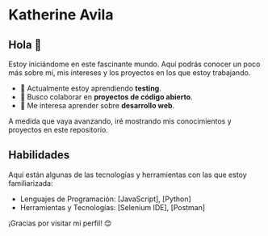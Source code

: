 # Katherine Avila
## Hola 👋

Estoy iniciándome en este fascinante mundo. Aquí podrás conocer un poco más sobre mí, mis intereses y los proyectos en los que estoy trabajando.

- 🌱 Actualmente estoy aprendiendo **testing**.
- 👯 Busco colaborar en **proyectos de código abierto**.
- 🤔 Me interesa aprender sobre **desarrollo web**.
  
 A medida que vaya avanzando, iré mostrando mis conocimientos y proyectos en este repositorio.

## Habilidades

Aquí están algunas de las tecnologías y herramientas con las que estoy familiarizada:

- Lenguajes de Programación: [JavaScript], [Python]
- Herramientas y Tecnologías: [Selenium IDE], [Postman]
  
¡Gracias por visitar mi perfil! 😊

<!--
**katheavi/Katheavi** is a ✨ _special_ ✨ repository because its `README.md` (this file) appears on your GitHub profile.

Here are some ideas to get you started:

- 🔭 I’m currently working on ...
- 🌱 I’m currently learning ...
- 👯 I’m looking to collaborate on ...
- 🤔 I’m looking for help with ...
- 💬 Ask me about ...
- 📫 How to reach me: ...
- 😄 Pronouns: ...
- ⚡ Fun fact: ...
-->
